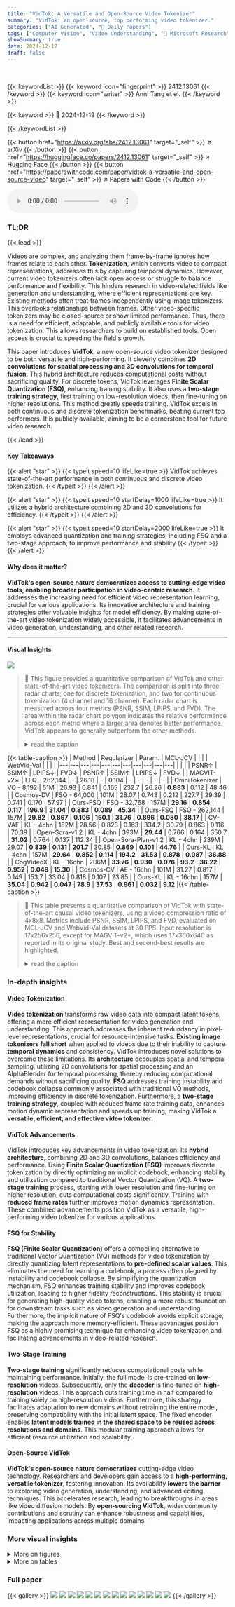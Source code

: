 ```yaml
---
title: "VidTok: A Versatile and Open-Source Video Tokenizer"
summary: "VidTok: an open-source, top performing video tokenizer."
categories: ["AI Generated", "🤗 Daily Papers"]
tags: ["Computer Vision", "Video Understanding", "🏢 Microsoft Research",]
showSummary: true
date: 2024-12-17
draft: false
---
```


<br>

{{< keywordList >}}
{{< keyword icon="fingerprint" >}} 2412.13061 {{< /keyword >}}
{{< keyword icon="writer" >}} Anni Tang et el. {{< /keyword >}}
 
{{< keyword >}} 🤗 2024-12-19 {{< /keyword >}}
 
{{< /keywordList >}}

{{< button href="https://arxiv.org/abs/2412.13061" target="_self" >}}
↗ arXiv
{{< /button >}}
{{< button href="https://huggingface.co/papers/2412.13061" target="_self" >}}
↗ Hugging Face
{{< /button >}}
{{< button href="https://paperswithcode.com/paper/vidtok-a-versatile-and-open-source-video" target="_self" >}}
↗ Papers with Code
{{< /button >}}



<audio controls>
    <source src="https://ai-paper-reviewer.com/2412.13061/podcast.wav" type="audio/wav">
    Your browser does not support the audio element.
</audio>


### TL;DR


{{< lead >}}

Videos are complex, and analyzing them frame-by-frame ignores how frames relate to each other. **Tokenization**, which converts video to compact representations, addresses this by capturing temporal dynamics. However, current video tokenizers often lack open access or struggle to balance performance and flexibility.  This hinders research in video-related fields like generation and understanding, where efficient representations are key. Existing methods often treat frames independently using image tokenizers.  This overlooks relationships between frames.  Other video-specific tokenizers may be closed-source or show limited performance. Thus, there is a need for efficient, adaptable, and publicly available tools for video tokenization.  This allows researchers to build on established tools.  Open access is crucial to speeding the field's growth.

This paper introduces **VidTok**, a new open-source video tokenizer designed to be both versatile and high-performing. It cleverly combines **2D convolutions for spatial processing and 3D convolutions for temporal fusion**. This hybrid architecture reduces computational costs without sacrificing quality. For discrete tokens, VidTok leverages **Finite Scalar Quantization (FSQ)**, enhancing training stability.  It also uses a **two-stage training strategy**, first training on low-resolution videos, then fine-tuning on higher resolutions. This method greatly speeds training. VidTok excels in both continuous and discrete tokenization benchmarks, beating current top performers. It is publicly available, aiming to be a cornerstone tool for future video research.

{{< /lead >}}


#### Key Takeaways

{{< alert "star" >}}
{{< typeit speed=10 lifeLike=true >}} VidTok achieves state-of-the-art performance in both continuous and discrete video tokenization. {{< /typeit >}}
{{< /alert >}}

{{< alert "star" >}}
{{< typeit speed=10 startDelay=1000 lifeLike=true >}} It utilizes a hybrid architecture combining 2D and 3D convolutions for efficiency. {{< /typeit >}}
{{< /alert >}}

{{< alert "star" >}}
{{< typeit speed=10 startDelay=2000 lifeLike=true >}} It employs advanced quantization and training strategies, including FSQ and a two-stage approach, to improve performance and stability {{< /typeit >}}
{{< /alert >}}

#### Why does it matter?
**VidTok's open-source nature democratizes access to cutting-edge video tools, enabling broader participation in video-centric research**.  It addresses the increasing need for efficient video representation learning, crucial for various applications. Its innovative architecture and training strategies offer valuable insights for model efficiency.  By making state-of-the-art video tokenization widely accessible, it facilitates advancements in video generation, understanding, and other related research.

------
#### Visual Insights



![](https://arxiv.org/html/2412.13061/extracted/6076804/imgs/radar.png)

> 🔼 This figure provides a quantitative comparison of VidTok and other state-of-the-art video tokenizers.  The comparison is split into three radar charts, one for discrete tokenization, and two for continuous tokenization (4 channel and 16 channel).  Each radar chart is measured across four metrics (PSNR, SSIM, LPIPS, and FVD).  The area within the radar chart polygon indicates the relative performance across each metric where a larger area denotes better performance.  VidTok appears to generally outperform the other methods.
> <details>
> <summary>read the caption</summary>
> Figure 1: Illustration of the quantitative comparison of discrete and continuous tokenization performance across our VidTok model and state-of-the-art methods, evaluated using four metrics: PSNR, SSIM, LPIPS, and FVD. All performance metrics are obtained through experiments conducted under a consistent evaluation protocol to ensure fairness and comparability. Larger chart areas correspond to better performance across all metrics.
> </details>





{{< table-caption >}}
| Method | Regularizer | Param. | MCL-JCV | | | | WebVid-Val | | | |
|---|---|---|---|---|---|---|---|---|---|---| 
| | | | PSNR↑ | SSIM↑ | LPIPS↓ | FVD↓ | PSNR↑ | SSIM↑ | LPIPS↓ | FVD↓ |
| MAGVIT-v2∗ | LFQ - 262,144 | - | 26.18 | - | 0.104 | - | - | - | - | - |
| OmniTokenizer | VQ - 8,192 | 51M | 26.93 | 0.841 | 0.165 | 232.7 | 26.26 | **0.883** | 0.112 | 48.46 |
| Cosmos-DV | FSQ - 64,000 | 101M | 28.07 | 0.743 | 0.212 | 227.7 | 29.39 | 0.741 | 0.170 | 57.97 |
| Ours-FSQ | FSQ - 32,768 | 157M | **29.16** | **0.854** | **0.117** | **196.9** | **31.04** | **0.883** | **0.089** | **45.34** |
| Ours-FSQ | FSQ - 262,144 | 157M | **29.82** | **0.867** | **0.106** | **160.1** | **31.76** | **0.896** | **0.080** | **38.17** |
| CV-VAE | KL - 4chn | 182M | 28.56 | 0.823 | 0.163 | 334.2 | 30.79 | 0.863 | 0.116 | 70.39 |
| Open-Sora-v1.2 | KL - 4chn | 393M | **29.44** | 0.766 | 0.164 | 350.7 | **31.02** | 0.764 | 0.137 | 112.34 |
| Open-Sora-Plan-v1.2 | KL - 4chn | 239M | 29.07 | **0.839** | **0.131** | **201.7** | 30.85 | **0.869** | **0.101** | **44.76** |
| Ours-KL | KL - 4chn | 157M | **29.64** | **0.852** | **0.114** | **194.2** | **31.53** | **0.878** | **0.087** | **36.88** |
| CogVideoX | KL - 16chn | 206M | **33.76** | **0.930** | **0.076** | **93.2** | **36.22** | **0.952** | **0.049** | **15.30** |
| Cosmos-CV | AE - 16chn | 101M | 31.27 | 0.817 | 0.149 | 153.7 | 33.04 | 0.818 | 0.107 | 23.85 |
| Ours-KL | KL - 16chn | 157M | **35.04** | **0.942** | **0.047** | **78.9** | **37.53** | **0.961** | **0.032** | **9.12** |{{< /table-caption >}}

> 🔼 This table presents a quantitative comparison of VidTok with state-of-the-art causal video tokenizers, using a video compression ratio of 4x8x8.  Metrics include PSNR, SSIM, LPIPS, and FVD, evaluated on MCL-JCV and WebVid-Val datasets at 30 FPS. Input resolution is 17x256x256, except for MAGVIT-v2*, which uses 17x360x640 as reported in its original study.  Best and second-best results are highlighted.
> <details>
> <summary>read the caption</summary>
> Table 1: Quantitative comparison with the state-of-the-art video tokenizers. All evaluated models are causal and have a video compression ratio of 4×8×84884\times 8\times 84 × 8 × 8. The input resolution for most models is 17×256×2561725625617\times 256\times 25617 × 256 × 256, except for MAGVIT-v2∗, which is evaluated on 17×360×6401736064017\times 360\times 64017 × 360 × 640 as reported in the original study. The sample rate of testing data is 30 FPS. We highlight the best and the second-best numbers in bold and underline respectively.
> </details>





### In-depth insights


#### Video Tokenization
**Video tokenization** transforms raw video data into compact latent tokens, offering a more efficient representation for video generation and understanding. This approach addresses the inherent redundancy in pixel-level representations, crucial for resource-intensive tasks.  **Existing image tokenizers fall short** when applied to videos due to their inability to capture **temporal dynamics** and consistency.  VidTok introduces novel solutions to overcome these limitations.  Its **architecture** decouples spatial and temporal sampling, utilizing 2D convolutions for spatial processing and an AlphaBlender for temporal processing, thereby reducing computational demands without sacrificing quality.  **FSQ** addresses training instability and codebook collapse commonly associated with traditional VQ methods, improving efficiency in discrete tokenization. Furthermore, a **two-stage training strategy**, coupled with reduced frame rate training data, enhances motion dynamic representation and speeds up training, making VidTok a **versatile, efficient, and effective video tokenizer**.

#### VidTok Advancements
VidTok introduces key advancements in video tokenization. Its **hybrid architecture**, combining 2D and 3D convolutions, balances efficiency and performance.  Using **Finite Scalar Quantization (FSQ)** improves discrete tokenization by directly optimizing an implicit codebook, enhancing stability and utilization compared to traditional Vector Quantization (VQ).  A **two-stage training** process, starting with lower resolution and fine-tuning on higher resolution, cuts computational costs significantly. Training with **reduced frame rates** further improves motion dynamics representation.  These combined advancements position VidTok as a versatile, high-performing video tokenizer for various applications.

#### FSQ for Stability
**FSQ (Finite Scalar Quantization)** offers a compelling alternative to traditional Vector Quantization (VQ) methods for video tokenization by directly quantizing latent representations to **pre-defined scalar values**.  This eliminates the need for learning a codebook, a process often plagued by instability and codebook collapse.  By simplifying the quantization mechanism, FSQ enhances training stability and improves codebook utilization, leading to higher fidelity reconstructions.  This stability is crucial for generating high-quality video tokens, enabling a more robust foundation for downstream tasks such as video generation and understanding.  Furthermore, the implicit nature of FSQ's codebook avoids explicit storage, making the approach more memory-efficient.  These advantages position FSQ as a highly promising technique for enhancing video tokenization and facilitating advancements in video-related research.

#### Two-Stage Training
**Two-stage training** significantly reduces computational costs while maintaining performance.  Initially, the full model is pre-trained on **low-resolution** videos. Subsequently, only the **decoder** is fine-tuned on **high-resolution** videos. This approach cuts training time in half compared to training solely on high-resolution videos. Furthermore, this strategy facilitates adaptation to new domains without retraining the entire model, preserving compatibility with the initial latent space. The fixed encoder enables **latent models trained in the shared space to be reused across resolutions and domains**.  This modular training approach allows for efficient resource utilization and scalability.

#### Open-Source VidTok
**VidTok's open-source nature democratizes** cutting-edge video technology.  Researchers and developers gain access to a **high-performing, versatile tokenizer**, fostering innovation.  Its availability **lowers the barrier** to exploring video generation, understanding, and advanced editing techniques.  This accelerates research, leading to breakthroughs in areas like video diffusion models.  By **open-sourcing VidTok**, wider community contributions and scrutiny can enhance robustness and capabilities, impacting applications across multiple domains.


### More visual insights

<details>
<summary>More on figures
</summary>


![](https://arxiv.org/html/2412.13061/x1.png)

> 🔼 This figure presents a high-level overview of the typical architecture of a video tokenizer.  The diagram illustrates the key components and the flow of information during the tokenization and reconstruction process.  A video input is first fed into an encoder, which compresses the video into a compact representation within a latent space.  Within this latent space, a regularizer is often applied to enforce certain properties or constraints, such as sparsity or smoothness.  Finally, a decoder takes the regularized latent representation and reconstructs the original video. Depending on the specific model, the latent space can be either continuous or discrete, and the architecture may operate in a causal or non-causal manner.
> <details>
> <summary>read the caption</summary>
> Figure 2: An overview of video tokenizers.
> </details>



![](https://arxiv.org/html/2412.13061/x2.png)

> 🔼 The figure presents the architecture of the video tokenizer, VidTok. It visually illustrates the flow of data through the model, highlighting the components responsible for temporal and spatial compression and decompression. The model takes a video input of size T×H×W (Time × Height × Width) and compresses it into a latent representation of smaller dimensions using an encoder with 2D convolutions and an AlphaBlender operator.  It then reconstructs the original video from the latent representation using a decoder with a similar structure, including 2D convolutions and AlphaBlender. In the context of causal video processing, additional considerations are introduced. The first frame is processed differently to allow the model to function for single images as well.  The diagram also depicts the specific modules used for temporal upsampling and downsampling. The improved model architecture uses a combination of 2D and 3D convolutional layers to reduce computational demands without compromising performance.
> <details>
> <summary>read the caption</summary>
> Figure 3: The improved model architecture. In the context of a causal setting, consider an input with dimensions T×H×W=17×256×256𝑇𝐻𝑊17256256T\times H\times W=17\times 256\times 256italic_T × italic_H × italic_W = 17 × 256 × 256. Assuming a temporal compression factor of 4444 and a spatial compression factor of 8888, the intermediate latent representation is reduced to dimensions T×H×W=5×32×32𝑇𝐻𝑊53232T\times H\times W=5\times 32\times 32italic_T × italic_H × italic_W = 5 × 32 × 32.
> </details>



![](https://arxiv.org/html/2412.13061/x3.png)

> 🔼 The figure provides a visual comparison of two quantization methods used in the proposed video tokenizer model, VidTok.  Vector Quantization (VQ), shown on the left, maps latent vectors to entries in a learned codebook. This is the method used in VQ-VAE (Vector Quantised-Variational AutoEncoder). Finite Scalar Quantization (FSQ), shown on the right, directly quantizes each scalar value in the latent space to predefined discrete levels and does not require learning a codebook. VidTok uses FSQ.  FSQ enhances training stability and improves codebook utilization.
> <details>
> <summary>read the caption</summary>
> Figure 4: Left: Vector Quantization (VQ) employed in Vector Quantised-Variational AutoEncoder (VQ-VAE) (Van Den Oord et al., 2017). Right: Finite Scalar Quantization (FSQ) (Mentzer et al., 2024) utilized in our model.
> </details>



![](https://arxiv.org/html/2412.13061/extracted/6076804/imgs/results/full_comp.png)

> 🔼 Qualitative comparison of VidTok with state-of-the-art video tokenizers, showcasing the effectiveness of VidTok in reconstructing video frames with high fidelity. The comparison includes various state-of-the-art models such as OmniTokenizer, Cosmos-DV, CV-VAE, Open-Sora-v1.2, Open-Sora-Plan-v1.2, and CogVideoX, across a range of video content.  The reconstructed frames by each model are juxtaposed with the original frames, allowing a clear assessment of their performance.
> <details>
> <summary>read the caption</summary>
> Figure 5: Qualitative comparison with the state-of-the-art video tokenizers.
> </details>



![](https://arxiv.org/html/2412.13061/extracted/6076804/imgs/results/fps8_fps3.png)

> 🔼 This figure shows the impact of using different frame rates for the training data on the performance of a video tokenizer model.  The top row displays the ground truth frames. The middle row shows the reconstructed frames when the model was trained with data at 8 frames per second (FPS). The bottom row shows the results when trained with data at 3 FPS. The comparison suggests that training with a lower frame rate (3 FPS) leads to better capturing of motion dynamics, resulting in improved reconstruction, especially noticeable in the fox's legs and tail.  This observation implies that a lower frame rate during training might encourage the model to focus more on the overall motion flow rather than fine-grained details within individual frames.
> <details>
> <summary>read the caption</summary>
> Figure 6: The influence of different sample rates on model performance during training. The second row presents the test results obtained using training data with a sample rate of 8 FPS, while the third row shows the test results using training data with a sample rate of 3 FPS. The results demonstrate that employing training data with reduced frame rates enhances the model’s capacity to effectively capture motion dynamics.
> </details>



</details>




<details>
<summary>More on tables
</summary>


{{< table-caption >}}
| Method | Param. | FLOPs | PSNR↑ | SSIM↑ | LPIPS↓ | FVD↓ |
|---|---|---|---|---|---|---| 
| Variant 1 | 245M | 16.98 T | 29.39 | 0.847 | 0.117 | 176.9 |
| Variant 2 | 142M | 7.17 T | 29.36 | 0.846 | 0.119 | 185.7 |
| Variant 3 | 126M | 10.18 T | 29.26 | 0.846 | 0.120 | 200.6 |
| Ours | 157M | 10.35 T | 29.64 | 0.852 | 0.114 | 194.2 |{{< /table-caption >}}
> 🔼 This table presents an ablation study on the model architecture for video tokenization, comparing the performance of four different architectures. All models are trained using ‘KL - 4chn’ as regularizer. **Variant 1** uses a fully 3D architecture for spatial and temporal sampling. **Variant 2** separates spatial and temporal sampling using 2D and 1D convolutions but without AlphaBlender. **Variant 3** replaces all 3D convolutions with 2D convolutions. The proposed **Ours** model utilizes a combination of 2D and 1D convolutions with the AlphaBlender operator for temporal upsampling and downsampling, while other parts leverage 3D convolutions for information fusion. The table compares the number of parameters (Param.), FLOPS (floating point operations per second), Peak Signal-to-Noise Ratio (PSNR), Structural Similarity Index Measure (SSIM), Learned Perceptual Image Patch Similarity (LPIPS), and Fréchet Video Distance (FVD).  The results demonstrate that the proposed architecture strikes a balance between computational efficiency and reconstruction performance.
> <details>
> <summary>read the caption</summary>
> Table 2: Ablation study on the model architecture. Variant 1: fully 3D architecture. Variant 2: w/o AlphaBlender. Variant 3: w/o 3D architecture. We use ‘KL - 4chn’ as regularizer for all settings.
> </details>

{{< table-caption >}}
| Regularizer | w/ R.L. | PSNR↑ | SSIM↑ | LPIPS↓ | FVD↓ | U.R.↑ |
|---|---|---|---|---|---|---| 
| VQ - 262,144 | \usym2613 | - | - | - | - | - |
| VQ - 262,144 | ✓ | 23.22 | 0.657 | 0.336 | 960.5 | 0.2% |
| LFQ - 262,144 | \usym2613 | 23.91 | 0.688 | 0.251 | 619.8 | 4.2% |
| LFQ - 262,144 | ✓ | 28.04 | 0.833 | 0.133 | 208.1 | 99.9% |
| FSQ - 262,144 | \usym2613 | 29.75 | 0.866 | 0.109 | 167.5 | 99.8% |
| FSQ - 262,144 | ✓ | 29.82 | 0.867 | 0.106 | 160.1 | 99.8% |
| FSQ - 32,768 | ✓ | 29.16 | 0.854 | 0.117 | 196.9 | 100.0% |
| FSQ - 4,096 | ✓ | 28.36 | 0.832 | 0.133 | 218.1 | 100.0% |{{< /table-caption >}}
> 🔼 This table shows the ablation study conducted on discrete techniques including VQ, LFQ, and FSQ, demonstrating FSQ's significant advantages over existing discrete tokenization techniques in terms of codebook utilization, reconstruction quality, and training stability. The presence or absence of regularization loss is also considered during the ablation analysis.
> <details>
> <summary>read the caption</summary>
> Table 3: Analysis of the impact of discrete techniques on model performance. R.L. denotes Regularization Loss, while U.R. represents Utilization Rate.
> </details>

{{< table-caption >}}
| Sample Rate | First Stage | Second Stage | Fix Enc. | PSNR↑ | SSIM↑ | LPIPS↓ | FVD↓ | GPU Hours |
|---|---|---|---|---|---|---|---|---| 
| 3 FPS | 256x256 | - | - | 29.19 | 0.843 | 0.127 | 174.9 | 3,072 | 
| 3 FPS | 128x128 | - | - | 29.02 | 0.838 | 0.130 | 221.7 | 960 |
| 3 FPS | 128x128 | 256x256 | \usym2613 | 29.15 | 0.842 | 0.127 | 203.2 | 1,728 |
| 3 FPS | 128x128 | 256x256 | ✓ | 29.21 | 0.843 | 0.125 | 189.8 | 1,536 |
| 8 FPS | 128x128 | 256x256 | ✓ | 29.02 | 0.839 | 0.126 | 219.2 | 1,536 |{{< /table-caption >}}
> 🔼 This table presents the ablation study on the two-stage training strategy proposed in the paper. The first stage involves training the full model on low-resolution videos (128x128), while the second stage involves fine-tuning only the decoder on high-resolution videos (256x256). The table compares different training settings, including single-stage training on high-resolution videos, two-stage training with or without fixed encoder, and varying sample rates. The results demonstrate that the two-stage training strategy with a fixed encoder achieves similar performance to single-stage training on high resolution but at roughly half the training time.
> <details>
> <summary>read the caption</summary>
> Table 4: Ablation study on the proposed training strategy. To ensure a fair comparison, both stages use training data from Training Set 1. Across all configurations, the regularizer ‘KL - 4chn’ is employed. The training computational cost, measured in GPU hours, is evaluated using NVIDIA A100 GPUs.
> </details>

{{< table-caption >}}
| Regularizer | Causal | Input Size | VCR | Latent Size | Param. | PSNR↑ | SSIM↑ | LPIPS↓ | FVD↓ |
|---|---|---|---|---|---|---|---|---|---|
| KL - 4chn | ✓ | 17×256×256 | 4×8×8 | 5×32×32 | 157M | 29.64 | 0.852 | 0.114 | 194.2 |
| KL - 4chn | ✓ | 17×256×256 | 4×16×16 | 5×16×16 | 199M | 25.05 | 0.711 | 0.228 | 549.1 |
| KL - 4chn | \usym2613 | 16×256×256 | 4×8×8 | 4×32×32 | 158M | 30.60 | 0.876 | 0.098 | 157.9 |
| KL - 4chn | \usym2613 | 16×256×256 | 4×16×16 | 4×16×16 | 199M | 26.06 | 0.751 | 0.190 | 423.2 |
| KL - 8chn | ✓ | 17×256×256 | 4×8×8 | 5×32×32 | 157M | 31.83 | 0.897 | 0.083 | 109.3 |
| KL - 16chn | ✓ | 17×256×256 | 4×8×8 | 5×32×32 | 157M | 35.04 | 0.942 | 0.047 | 78.9 |
| KL - 8chn | ✓ | 17×256×256 | 2×8×8 | 9×32×32 | 149M | 33.86 | 0.928 | 0.057 | 80.7 |
| KL - 4chn | ✓ | 17×256×256 | 4×4×4 | 5×64×64 | 155M | 34.78 | 0.941 | 0.051 | 87.2 |
| FSQ - 4,096 | ✓ | 17×256×256 | 4×8×8 | 5×32×32 | 157M | 28.36 | 0.832 | 0.133 | 218.1 |
| FSQ - 32,768 | ✓ | 17×256×256 | 4×8×8 | 5×32×32 | 157M | 29.16 | 0.854 | 0.117 | 196.9 |
| FSQ - 262,144 | ✓ | 17×256×256 | 4×8×8 | 5×32×32 | 157M | 29.82 | 0.867 | 0.106 | 160.1 |
| FSQ - 262,144 | ✓ | 17×256×256 | 4×16×16 | 5×16×16 | 199M | 25.38 | 0.738 | 0.206 | 430.1 |
| FSQ - 262,144 | \usym2613 | 16×256×256 | 4×8×8 | 4×32×32 | 157M | 30.78 | 0.889 | 0.091 | 132.1 |
| FSQ - 262,144 | \usym2613 | 16×256×256 | 4×16×16 | 4×16×16 | 199M | 26.37 | 0.772 | 0.171 | 357.0 |{{< /table-caption >}}
> 🔼 This table provides a comprehensive overview of the different VidTok model configurations.  It shows variations based on continuous vs. discrete tokenization, different video compression ratios (how much the video is compressed), whether the model is causal (processes information sequentially) or non-causal (processes information in any order), the latent space size, model parameters, and performance metrics (PSNR, SSIM, LPIPS, and FVD). This variety allows users to select the best model for their specific needs, whether it's high-fidelity reconstruction or efficient compression.
> <details>
> <summary>read the caption</summary>
> Table 5: Model summary. We offer a suite of models with diverse configurations, encompassing both continuous and discrete tokenization, various video compression ratios (VCR), and options for causal and non-causal scenarios. These configurations are designed to address the distinct requirements of various downstream tasks.
> </details>

</details>




### Full paper

{{< gallery >}}
<img src="https://ai-paper-reviewer.com/2412.13061/1.png" class="grid-w50 md:grid-w33 xl:grid-w25" />
<img src="https://ai-paper-reviewer.com/2412.13061/2.png" class="grid-w50 md:grid-w33 xl:grid-w25" />
<img src="https://ai-paper-reviewer.com/2412.13061/3.png" class="grid-w50 md:grid-w33 xl:grid-w25" />
<img src="https://ai-paper-reviewer.com/2412.13061/4.png" class="grid-w50 md:grid-w33 xl:grid-w25" />
<img src="https://ai-paper-reviewer.com/2412.13061/5.png" class="grid-w50 md:grid-w33 xl:grid-w25" />
<img src="https://ai-paper-reviewer.com/2412.13061/6.png" class="grid-w50 md:grid-w33 xl:grid-w25" />
<img src="https://ai-paper-reviewer.com/2412.13061/7.png" class="grid-w50 md:grid-w33 xl:grid-w25" />
<img src="https://ai-paper-reviewer.com/2412.13061/8.png" class="grid-w50 md:grid-w33 xl:grid-w25" />
<img src="https://ai-paper-reviewer.com/2412.13061/9.png" class="grid-w50 md:grid-w33 xl:grid-w25" />
<img src="https://ai-paper-reviewer.com/2412.13061/10.png" class="grid-w50 md:grid-w33 xl:grid-w25" />
<img src="https://ai-paper-reviewer.com/2412.13061/11.png" class="grid-w50 md:grid-w33 xl:grid-w25" />
<img src="https://ai-paper-reviewer.com/2412.13061/12.png" class="grid-w50 md:grid-w33 xl:grid-w25" />
<img src="https://ai-paper-reviewer.com/2412.13061/13.png" class="grid-w50 md:grid-w33 xl:grid-w25" />
<img src="https://ai-paper-reviewer.com/2412.13061/14.png" class="grid-w50 md:grid-w33 xl:grid-w25" />
{{< /gallery >}}